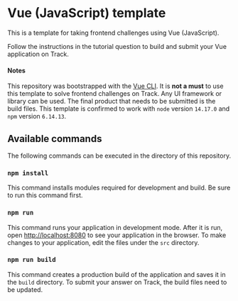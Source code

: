 # Vue (JavaScript) template

This is a template for taking frontend challenges using Vue (JavaScript).

Follow the instructions in the tutorial question to build and submit your Vue application on Track. 

#### **Notes**
This repository was bootstrapped with the [Vue CLI](https://cli.vuejs.org/guide/creating-a-project.html).
It is **not a must** to use this template to solve frontend challenges on Track. Any UI framework or library can be used. The final product that needs to be submitted is the build files.
This template is confirmed to work with `node` version `14.17.0` and `npm` version `6.14.13`.

## Available commands
The following commands can be executed in the directory of this repository.

### `npm install`
This command installs modules required for development and build. Be sure to run this command first. 

### `npm run`
This command runs your application in development mode. After it is run, open [http://localhost:8080](http://localhost:8080) to see your application in the browser. To make changes to your application, edit the files under the `src` directory.

### `npm run build`
This command creates a production build of the application and saves it in the `build` directory.
To submit your answer on Track, the build files need to be updated.